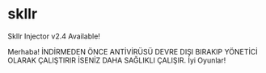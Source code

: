 # skllr
Skllr Injector v2.4 Available!


Merhaba! İNDİRMEDEN ÖNCE ANTİVİRÜSÜ DEVRE DIŞI BIRAKIP YÖNETİCİ OLARAK ÇALIŞTIRIR İSENİZ DAHA SAĞLIKLI ÇALIŞIR. İyi Oyunlar!
